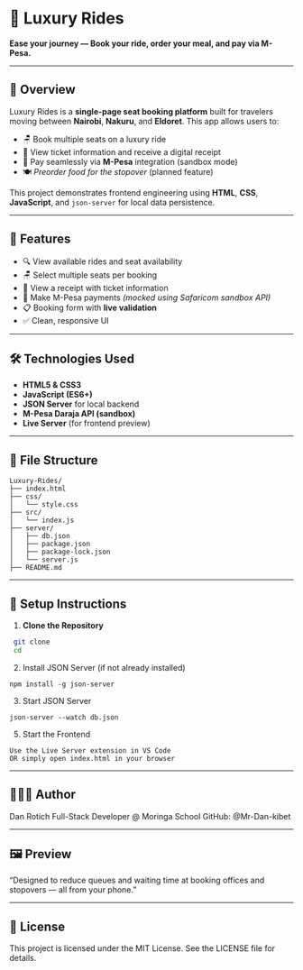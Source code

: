 # 🚐 Luxury Rides

**Ease your journey — Book your ride, order your meal, and pay via M-Pesa.**

---

## 🚌 Overview

Luxury Rides is a **single-page seat booking platform** built for travelers moving between **Nairobi**, **Nakuru**, and **Eldoret**. This app allows users to:

- 🪑 Book multiple seats on a luxury ride  
- 🧾 View ticket information and receive a digital receipt  
- 📲 Pay seamlessly via **M-Pesa** integration (sandbox mode)  
- 🍽️ *Preorder food for the stopover* (planned feature)

This project demonstrates frontend engineering using **HTML**, **CSS**, **JavaScript**, and `json-server` for local data persistence.

---

## 🎯 Features

- 🔍 View available rides and seat availability  
- 🪑 Select multiple seats per booking  
- 🧾 View a receipt with ticket information  
- 📲 Make M-Pesa payments *(mocked using Safaricom sandbox API)*  
- 📋 Booking form with **live validation**  
- ✅ Clean, responsive UI  

---

## 🛠️ Technologies Used

- **HTML5 & CSS3**  
- **JavaScript (ES6+)**  
- **JSON Server** for local backend  
- **M-Pesa Daraja API (sandbox)**  
- **Live Server** (for frontend preview)

---

## 📁 File Structure
```
Luxury-Rides/
├── index.html
├── css/
│   └── style.css
├── src/
│   └── index.js
├── server/
│   ├── db.json
│   ├── package.json
│   ├── package-lock.json
│   └── server.js
├── README.md
```

---

## 🚀 Setup Instructions

1. **Clone the Repository**
 ```bash
  git clone 
  cd 
```
2. Install JSON Server (if not already installed)
```
npm install -g json-server
```
3. Start JSON Server
```
json-server --watch db.json
```
5. Start the Frontend
```
Use the Live Server extension in VS Code
OR simply open index.html in your browser
```
---
## 👨🏽‍💻 Author
Dan Rotich
Full-Stack Developer @ Moringa School
GitHub: @Mr-Dan-kibet

---
## 🖼️ Preview
“Designed to reduce queues and waiting time at booking offices and stopovers — all from your phone.”

---

## 📄 License
This project is licensed under the MIT License. See the LICENSE file for details.
